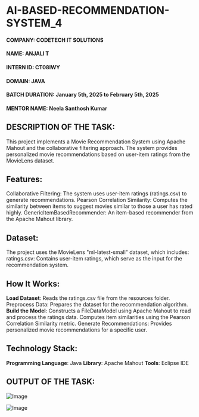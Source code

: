 # AI-BASED-RECOMMENDATION-SYSTEM_4

#### **COMPANY**: CODETECH IT SOLUTIONS
#### **NAME**: ANJALI T
#### **INTERN ID**: CT08IWY       
#### **DOMAIN**: JAVA
#### **BATCH DURATION**: January 5th, 2025 to February 5th, 2025
#### **MENTOR NAME**: Neela Santhosh Kumar

## **DESCRIPTION OF THE TASK**:
This project implements a Movie Recommendation System using Apache Mahout and the collaborative filtering approach. The system provides personalized movie recommendations based on user-item ratings from the MovieLens dataset.
## **Features**:
Collaborative Filtering: The system uses user-item ratings (ratings.csv) to generate recommendations.
Pearson Correlation Similarity: Computes the similarity between items to suggest movies similar to those a user has rated highly.
GenericItemBasedRecommender: An item-based recommender from the Apache Mahout library.
## **Dataset**:
The project uses the MovieLens "ml-latest-small" dataset, which includes:
ratings.csv: Contains user-item ratings, which serve as the input for the recommendation system.
## **How It Works**:
**Load Dataset**: Reads the ratings.csv file from the resources folder.
Preprocess Data: Prepares the dataset for the recommendation algorithm.
**Build the Model**: Constructs a FileDataModel using Apache Mahout to read and process the ratings data.
Computes item similarities using the Pearson Correlation Similarity metric.
Generate Recommendations: Provides personalized movie recommendations for a specific user.
## **Technology Stack**:
**Programming Language**: Java
**Library**: Apache Mahout
**Tools**: Eclipse IDE

## OUTPUT OF THE TASK:
![Image](https://github.com/user-attachments/assets/139ba190-82cb-4c04-b47c-979a4cc30ee2)

![Image](https://github.com/user-attachments/assets/047a6590-e837-451b-8745-b17a3cbde1b0)
